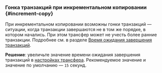 ### Гонка транзакций при инкрементальном копировании {#increment-copy}

При инкрементальном копировании возможны гонки транзакций — ситуации, когда транзакции завершаются не в том же порядке, в котором начались. При этом трансфер может не учесть более ранние транзакции. Подробнее см. в разделе [Время ожидания завершения транзакций](../../../data-transfer/concepts/regular-incremental-copy.md#increment-delay).

**Решение**: увеличьте значение времени ожидания завершения транзакций в [настройках трансфера](../../../data-transfer/operations/transfer.md#update). Рекомендуемое значение и значение по умолчанию — `15` секунд.
